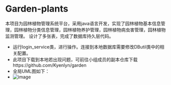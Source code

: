 # Garden-plants
本项目为园林植物管理系统平台，采用java语言开发，实现了园林植物基本信息管理，园林植物分类信息管理，园林植物养护管理，园林植物病虫害管理，园林植物监测管理。
设计了多张表，完成了数据库持久层代码。
* 运行login_service类，进行操作。连接到本地数据库需要修改DButil类中的相关配置。
* 此项目下载到本地若出现问题，可前往小组成员的副本仓库下载https://github.com/Kyenlyn/garden
* 全局UML图如下：
* ![image](https://github.com/Zoeeyue/Garden-plant-system/assets/152131046/f367a546-d5c0-4bf8-9e7d-9ec96d436143)

